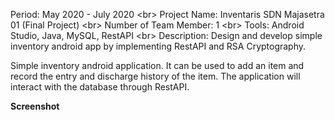 Period: May 2020 - July 2020 <br\>
Project Name: Inventaris SDN Majasetra 01 (Final Project) <br\>
Number of Team Member: 1 <br\>
Tools: Android Studio, Java, MySQL, RestAPI <br\>
Description: Design and develop simple inventory android app by implementing RestAPI and RSA Cryptography.

Simple inventory android application. It can be used to add an item and record the entry and discharge history of the item. The application will interact with the database through RestAPI.

**Screenshot**
